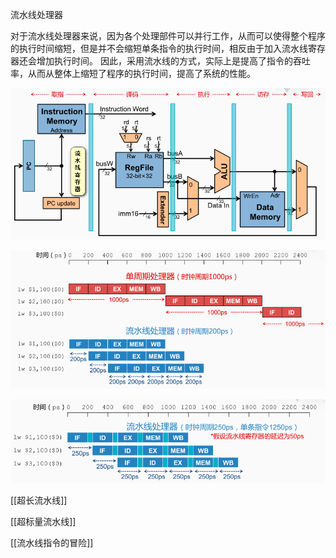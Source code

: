 流水线处理器

对于流水线处理器来说，因为各个处理部件可以并行工作，从而可以使得整个程序的执行时间缩短，但是并不会缩短单条指令的执行时间，相反由于加入流水线寄存器还会增加执行时间。 
因此，采用流水线的方式，实际上是提高了指令的吞吐率，从而从整体上缩短了程序的执行时间，提高了系统的性能。 

![image-20201110145324091](assets/image-20201110145324091.png)

![image-20201110150451692](assets/image-20201110150451692.png)

![image-20201110150703366](assets/image-20201110150703366.png)

[[超长流水线]]

[[超标量流水线]]

[[流水线指令的冒险]]